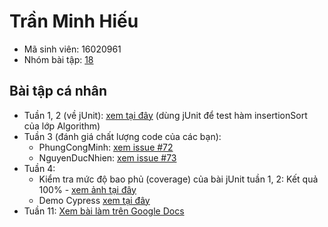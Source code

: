 # Trần Minh Hiếu
* Mã sinh viên: 16020961
* Nhóm bài tập: [18](https://github.com/hieutm2198/int3117-2018)

## Bài tập cá nhân
* Tuần 1, 2 (về jUnit): [xem tại đây](https://github.com/hieutm2198/int3117-2018/tree/master/TranMinhHieu/Algorithm/src) (dùng jUnit để test hàm insertionSort của lớp Algorithm)
* Tuần 3 (đánh giá chất lượng code của các bạn):
  * PhungCongMinh: [xem issue #72](https://github.com/truonganhhoang/int3117-2018/issues/72)
  * NguyenDucNhien: [xem issue #73](https://github.com/truonganhhoang/int3117-2018/issues/73)
* Tuần 4:
  * Kiểm tra mức độ bao phủ (coverage) của bài jUnit tuần 1, 2: Kết quả 100% - [xem ảnh tại đây](https://github.com/hieutm2198/int3117-2018/tree/master/TranMinhHieu/Images/coverage.png)
  * Demo Cypress [xem tại đây](https://github.com/hieutm2198/int3117-2018/blob/master/TranMinhHieu/cypress/integration/fb-login/actions.spec.js)
* Tuần 11: [Xem bài làm trên Google Docs](https://docs.google.com/document/d/1UpEcNgEg1zdSsssCBUJMM8YEdCG39fVwjjVtxGhz-fQ/edit?usp=sharing)

